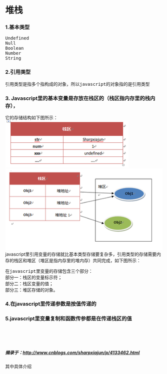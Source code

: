 <h1>堆栈</h1>
<h3>1.基本类型</h3>
<pre>
Undefined
Null
Boolean
Number
String
</pre>
<h3>2.引用类型</h3>
<pre>引用类型是指多个指构成的对象，所以javascript的对象指的是引用类型</pre>
<h3>3. Javascript里的基本变量是存放在栈区的（栈区指内存里的栈内存），</h3>
它的存储结构如下图所示：
<br/>
<img src="img/1.png"/>
<img src="img/2.png"/>
<br/>
javascript里引用变量的存储就比基本类型存储要复杂多，引用类型的存储需要内存的栈区和堆区（堆区是指内存里的堆内存）共同完成，如下图所示：
<pre>
在javascript里变量的存储包含三个部分：
部分一：栈区的变量标示符；
部分二：栈区变量的值；
部分三：堆区存储的对象。
</pre>
<h3>4.在javascript里传递参数是按值传递的</h3>
<h3>5.javascript里变量复制和函数传参都是在传递栈区的值</h3>


<br/><br/><br/>
<h5>摘录于：<a href="http://www.cnblogs.com/sharpxiajun/p/4133462.html">http://www.cnblogs.com/sharpxiajun/p/4133462.html</a></h5>
其中具体介绍


